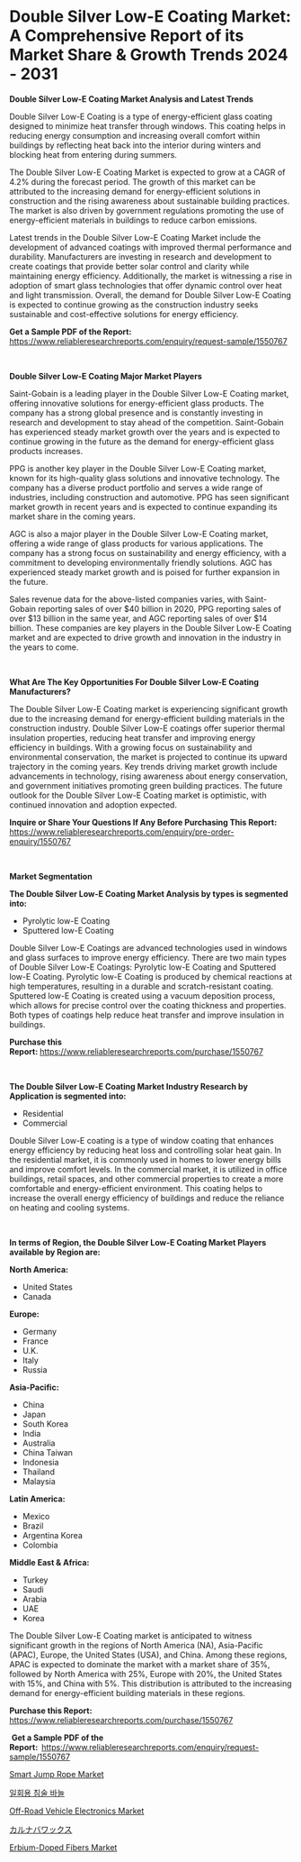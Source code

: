 <p><h1>Double Silver Low-E Coating Market: A Comprehensive Report of its Market Share & Growth Trends 2024 - 2031</h1></p><p><strong>Double Silver Low-E Coating Market Analysis and Latest Trends</strong></p>
<p><p>Double Silver Low-E Coating is a type of energy-efficient glass coating designed to minimize heat transfer through windows. This coating helps in reducing energy consumption and increasing overall comfort within buildings by reflecting heat back into the interior during winters and blocking heat from entering during summers.</p><p>The Double Silver Low-E Coating Market is expected to grow at a CAGR of 4.2% during the forecast period. The growth of this market can be attributed to the increasing demand for energy-efficient solutions in construction and the rising awareness about sustainable building practices. The market is also driven by government regulations promoting the use of energy-efficient materials in buildings to reduce carbon emissions.</p><p>Latest trends in the Double Silver Low-E Coating Market include the development of advanced coatings with improved thermal performance and durability. Manufacturers are investing in research and development to create coatings that provide better solar control and clarity while maintaining energy efficiency. Additionally, the market is witnessing a rise in adoption of smart glass technologies that offer dynamic control over heat and light transmission. Overall, the demand for Double Silver Low-E Coating is expected to continue growing as the construction industry seeks sustainable and cost-effective solutions for energy efficiency.</p></p>
<p><strong>Get a Sample PDF of the Report:&nbsp;</strong> <a href="https://www.reliableresearchreports.com/enquiry/request-sample/1550767">https://www.reliableresearchreports.com/enquiry/request-sample/1550767</a></p>
<p>&nbsp;</p>
<p><strong>Double Silver Low-E Coating Major Market Players</strong></p>
<p><p>Saint-Gobain is a leading player in the Double Silver Low-E Coating market, offering innovative solutions for energy-efficient glass products. The company has a strong global presence and is constantly investing in research and development to stay ahead of the competition. Saint-Gobain has experienced steady market growth over the years and is expected to continue growing in the future as the demand for energy-efficient glass products increases.</p><p>PPG is another key player in the Double Silver Low-E Coating market, known for its high-quality glass solutions and innovative technology. The company has a diverse product portfolio and serves a wide range of industries, including construction and automotive. PPG has seen significant market growth in recent years and is expected to continue expanding its market share in the coming years.</p><p>AGC is also a major player in the Double Silver Low-E Coating market, offering a wide range of glass products for various applications. The company has a strong focus on sustainability and energy efficiency, with a commitment to developing environmentally friendly solutions. AGC has experienced steady market growth and is poised for further expansion in the future.</p><p>Sales revenue data for the above-listed companies varies, with Saint-Gobain reporting sales of over $40 billion in 2020, PPG reporting sales of over $13 billion in the same year, and AGC reporting sales of over $14 billion. These companies are key players in the Double Silver Low-E Coating market and are expected to drive growth and innovation in the industry in the years to come.</p></p>
<p>&nbsp;</p>
<p><strong>What Are The Key Opportunities For Double Silver Low-E Coating Manufacturers?</strong></p>
<p><p>The Double Silver Low-E Coating market is experiencing significant growth due to the increasing demand for energy-efficient building materials in the construction industry. Double Silver Low-E coatings offer superior thermal insulation properties, reducing heat transfer and improving energy efficiency in buildings. With a growing focus on sustainability and environmental conservation, the market is projected to continue its upward trajectory in the coming years. Key trends driving market growth include advancements in technology, rising awareness about energy conservation, and government initiatives promoting green building practices. The future outlook for the Double Silver Low-E Coating market is optimistic, with continued innovation and adoption expected.</p></p>
<p><strong>Inquire or Share Your Questions If Any Before Purchasing This Report:</strong> <a href="https://www.reliableresearchreports.com/enquiry/pre-order-enquiry/1550767">https://www.reliableresearchreports.com/enquiry/pre-order-enquiry/1550767</a></p>
<p>&nbsp;</p>
<p><strong>Market Segmentation</strong></p>
<p><strong>The Double Silver Low-E Coating Market Analysis by types is segmented into:</strong></p>
<p><ul><li>Pyrolytic low-E Coating</li><li>Sputtered low-E Coating</li></ul></p>
<p><p>Double Silver Low-E Coatings are advanced technologies used in windows and glass surfaces to improve energy efficiency. There are two main types of Double Silver Low-E Coatings: Pyrolytic low-E Coating and Sputtered low-E Coating. Pyrolytic low-E Coating is produced by chemical reactions at high temperatures, resulting in a durable and scratch-resistant coating. Sputtered low-E Coating is created using a vacuum deposition process, which allows for precise control over the coating thickness and properties. Both types of coatings help reduce heat transfer and improve insulation in buildings.</p></p>
<p><strong>Purchase this Report:&nbsp;</strong><a href="https://www.reliableresearchreports.com/purchase/1550767">https://www.reliableresearchreports.com/purchase/1550767</a></p>
<p>&nbsp;</p>
<p><strong>The Double Silver Low-E Coating Market Industry Research by Application is segmented into:</strong></p>
<p><ul><li>Residential</li><li>Commercial</li></ul></p>
<p><p>Double Silver Low-E coating is a type of window coating that enhances energy efficiency by reducing heat loss and controlling solar heat gain. In the residential market, it is commonly used in homes to lower energy bills and improve comfort levels. In the commercial market, it is utilized in office buildings, retail spaces, and other commercial properties to create a more comfortable and energy-efficient environment. This coating helps to increase the overall energy efficiency of buildings and reduce the reliance on heating and cooling systems.</p></p>
<p>&nbsp;</p>
<p><strong>In terms of Region, the Double Silver Low-E Coating Market Players available by Region are:</strong></p>
<p>
    <p> <strong> North America: </strong>
        <ul>
            <li>United States</li>
            <li>Canada</li>
        </ul>
        </p> 
    <p> <strong> Europe: </strong>
        <ul>
            <li>Germany</li>
            <li>France</li>
            <li>U.K.</li>
            <li>Italy</li>
            <li>Russia</li>
        </ul>
        </p> 
    <p> <strong> Asia-Pacific: </strong>
        <ul>
            <li>China</li>
            <li>Japan</li>
            <li>South Korea</li>
            <li>India</li>
            <li>Australia</li>
            <li>China Taiwan</li>
            <li>Indonesia</li>
            <li>Thailand</li>
            <li>Malaysia</li>
        </ul>
        </p> 
    <p> <strong> Latin America: </strong>
        <ul>
            <li>Mexico</li>
            <li>Brazil</li>
            <li>Argentina Korea</li>
            <li>Colombia</li>
        </ul>
        </p> 
    <p> <strong> Middle East & Africa: </strong>
        <ul>
            <li>Turkey</li>
            <li>Saudi</li>
            <li>Arabia</li>
            <li>UAE</li>
            <li>Korea</li>
        </ul>
    </p>
    </p>
<p><p>The Double Silver Low-E Coating market is anticipated to witness significant growth in the regions of North America (NA), Asia-Pacific (APAC), Europe, the United States (USA), and China. Among these regions, APAC is expected to dominate the market with a market share of 35%, followed by North America with 25%, Europe with 20%, the United States with 15%, and China with 5%. This distribution is attributed to the increasing demand for energy-efficient building materials in these regions.</p></p>
<p><strong>Purchase this Report: </strong><a href="https://www.reliableresearchreports.com/purchase/1550767">https://www.reliableresearchreports.com/purchase/1550767</a></p>
<p>&nbsp;<strong>Get a Sample PDF of the Report:&nbsp;&nbsp;</strong><a href="https://www.reliableresearchreports.com/enquiry/request-sample/1550767">https://www.reliableresearchreports.com/enquiry/request-sample/1550767</a></p>
<p><strong></strong></p>
<p><p><a href="https://issuu.com/reportprime-2/docs/smart-jump-rope-market-size-2030.pptx">Smart Jump Rope Market</a></p><p><a href="https://medium.com/@whitneymurphy1982/%EC%9D%BC%ED%9A%8C%EC%9A%A9-%EC%B9%A8%EC%8B%9C%EC%9E%A5-%EC%8B%9C%EC%9E%A5-cagr-%EC%8B%9C%EC%9E%A5-%ED%8A%B8%EB%A0%8C%EB%93%9C-%EB%B0%8F-%EC%84%B1%EC%9E%A5-%EC%A0%84%EB%9E%B5%EC%97%90-%EB%8C%80%ED%95%9C-%ED%86%B5%EC%B0%B0%EB%A0%A5-bcb47f9ee3fb">일회용 침술 바늘</a></p><p><a href="https://issuu.com/reportprime-2/docs/off-road-vehicle-electronics-market-size-2030.pptx">Off-Road Vehicle Electronics Market</a></p><p><a href="https://github.com/ycmtqqhvk3273/Market-Research-Report-List-1/blob/main/9826572210.md">カルナバワックス</a></p><p><a href="https://github.com/okotobwrhuteie/Market-Research-Report-List-1/blob/main/erbium-doped-fibers-market.md">Erbium-Doped Fibers Market</a></p></p>